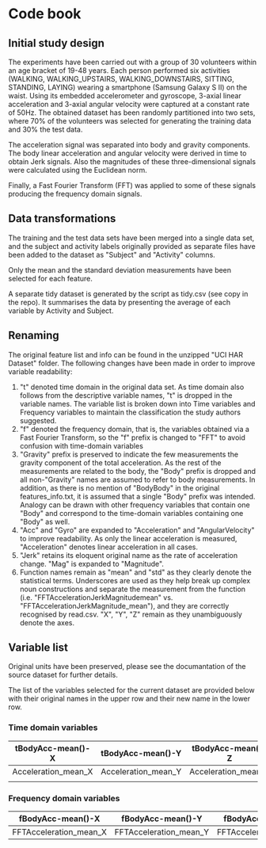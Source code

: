# Code book

## Initial study design
 The experiments have been carried out with a group of 30 volunteers within an age bracket of 19-48 years. Each person performed six activities (WALKING, WALKING_UPSTAIRS, WALKING_DOWNSTAIRS, SITTING, STANDING, LAYING) wearing a smartphone (Samsung Galaxy S II) on the waist. Using its embedded accelerometer and gyroscope, 3-axial linear acceleration and 3-axial angular velocity were captured at a constant rate of 50Hz. The obtained dataset has been randomly partitioned into two sets, where 70% of the volunteers was selected for generating the training data and 30% the test data. 
 
 The acceleration signal was separated into body and gravity components. The body linear acceleration and angular velocity were derived in time to obtain Jerk signals. Also the magnitudes of these three-dimensional signals were calculated using the Euclidean norm.
 
 Finally, a Fast Fourier Transform (FFT) was applied to some of these signals producing the frequency domain signals.

## Data transformations
 The training and the test data sets have been merged into a single data set, and the subject and activity labels originally provided as separate files have been added to the dataset as "Subject" and "Activity" columns.
 
 Only the mean and the standard deviation measurements have been selected for each feature.
 
 A separate tidy dataset is generated by the script as tidy.csv (see copy in the repo). It summarises the data by presenting the average of each variable by Activity and Subject.

## Renaming
 The original feature list and info can be found in the unzipped "UCI HAR Dataset" folder. The following changes have been made in order to improve variable readability:

1) "t" denoted time domain in the original data set. As time domain also follows from the descriptive variable names, "t" is dropped in the variable names. The variable list is broken down into Time variables and Frequency variables to maintain the classification the study authors suggested.
2) "f" denoted the frequency domain, that is, the variables obtained via a Fast Fourier Transform, so the "f" prefix is changed to "FFT" to avoid confusion with time-domain variables
3) "Gravity" prefix is preserved to indicate the few measurements the gravity component of the total acceleration. As the rest of the measurements are related to the body, the "Body" prefix is dropped and all non-"Gravity" names are assumed to refer to body measurements. In addition, as there is no mention of "BodyBody" in the original features_info.txt, it is assumed that a single "Body" prefix was intended. Analogy can be drawn with other frequency variables that contain one "Body" and correspond to the time-domain variables containing one "Body" as well.
4) "Acc" and "Gyro" are expanded to "Acceleration" and "AngularVelocity" to improve readability. As only the linear acceleration is measured, "Acceleration" denotes linear acceleration in all cases.
5) "Jerk" retains its eloquent original name as the rate of acceleration change. "Mag" is expanded to "Magnitude".
6) Function names remain as "mean" and "std" as they clearly denote the statistical terms. Underscores are used as they help break up complex noun constructions and separate the measurement from the function (i.e. "FFTAccelerationJerkMagnitudemean" vs. "FFTAccelerationJerkMagnitude_mean"), and they are correctly recognised by read.csv. "X", "Y", "Z" remain as they unambiguously denote the axes.

## Variable list
 Original units have been preserved, please see the documantation of the source dataset for further details.
 
 The list of the variables selected for the current dataset are provided below with their original names in the upper row and their new name in the lower row.

### Time domain variables
| tBodyAcc-mean()-X   | tBodyAcc-mean()-Y   | tBodyAcc-mean()-Z   | tBodyAcc-std()-X   | tBodyAcc-std()-Y   | tBodyAcc-std()-Z   | tGravityAcc-mean()-X       | tGravityAcc-mean()-Y       | tGravityAcc-mean()-Z       | tGravityAcc-std()-X       | tGravityAcc-std()-Y       | tGravityAcc-std()-Z       | tBodyAccJerk-mean()-X   | tBodyAccJerk-mean()-Y   | tBodyAccJerk-mean()-Z   | tBodyAccJerk-std()-X   | tBodyAccJerk-std()-Y   | tBodyAccJerk-std()-Z   | tBodyGyro-mean()-X     | tBodyGyro-mean()-Y     | tBodyGyro-mean()-Z     | tBodyGyro-std()-X     | tBodyGyro-std()-Y     | tBodyGyro-std()-Z     | tBodyGyroJerk-mean()-X     | tBodyGyroJerk-mean()-Y     | tBodyGyroJerk-mean()-Z     | tBodyGyroJerk-std()-X     | tBodyGyroJerk-std()-Y     | tBodyGyroJerk-std()-Z     | tBodyAccMag-mean()         | tBodyAccMag-std()         | tGravityAccMag-mean()             | tGravityAccMag-std()             | tBodyAccJerkMag-mean()         | tBodyAccJerkMag-std()         | tBodyGyroMag-mean()           | tBodyGyroMag-std()           | tBodyGyroJerkMag-mean()           | tBodyGyroJerkMag-std()           |
|---------------------|---------------------|---------------------|--------------------|--------------------|--------------------|----------------------------|----------------------------|----------------------------|---------------------------|---------------------------|---------------------------|-------------------------|-------------------------|-------------------------|------------------------|------------------------|------------------------|------------------------|------------------------|------------------------|-----------------------|-----------------------|-----------------------|----------------------------|----------------------------|----------------------------|---------------------------|---------------------------|---------------------------|----------------------------|---------------------------|-----------------------------------|----------------------------------|--------------------------------|-------------------------------|-------------------------------|------------------------------|-----------------------------------|----------------------------------|
| Acceleration_mean_X | Acceleration_mean_Y | Acceleration_mean_Z | Acceleration_std_X | Acceleration_std_Y | Acceleration_std_Z | GravityAcceleration_mean_X | GravityAcceleration_mean_Y | GravityAcceleration_mean_Z | GravityAcceleration_std_X | GravityAcceleration_std_Y | GravityAcceleration_std_Z | AccelerationJerk_mean_X | AccelerationJerk_mean_Y | AccelerationJerk_mean_Z | AccelerationJerk_std_X | AccelerationJerk_std_Y | AccelerationJerk_std_Z | AngularVelocity_mean_X | AngularVelocity_mean_Y | AngularVelocity_mean_Z | AngularVelocity_std_X | AngularVelocity_std_Y | AngularVelocity_std_Z | AngularVelocityJerk_mean_X | AngularVelocityJerk_mean_Y | AngularVelocityJerk_mean_Z | AngularVelocityJerk_std_X | AngularVelocityJerk_std_Y | AngularVelocityJerk_std_Z | AccelerationMagnitude_mean | AccelerationMagnitude_std | GravityAccelerationMagnitude_mean | GravityAccelerationMagnitude_std | AccelerationJerkMagnitude_mean | AccelerationJerkMagnitude_std | AngularVelocityMagnitude_mean | AngularVelocityMagnitude_std | AngularVelocityJerkMagnitude_mean | AngularVelocityJerkMagnitude_std |
|                     |                     |                     |                    |                    |                    |                            |                            |                            |                           |                           |                           |                         |                         |                         |                        |                        |                        |                        |                        |                        |                       |                       |                       |                            |                            |                            |                           |                           |                           |                            |                           |                                   |                                  |                                |                               |                               |                              |                                   |                                  |
### Frequency domain variables
| fBodyAcc-mean()-X      | fBodyAcc-mean()-Y      | fBodyAcc-mean()-Z      | fBodyAcc-std()-X      | fBodyAcc-std()-Y      | fBodyAcc-std()-Z      | fBodyAccJerk-mean()-X      | fBodyAccJerk-mean()-Y      | fBodyAccJerk-mean()-Z      | fBodyAccJerk-std()-X      | fBodyAccJerk-std()-Y      | fBodyAccJerk-std()-Z      | fBodyGyro-mean()-X        | fBodyGyro-mean()-Y        | fBodyGyro-mean()-Z        | fBodyGyro-std()-X        | fBodyGyro-std()-Y        | fBodyGyro-std()-Z        | fBodyAccMag-mean()            | fBodyAccMag-std()            | fBodyBodyAccJerkMag-mean()        | fBodyBodyAccJerkMag-std()        | fBodyBodyGyroMag-mean()          | fBodyBodyGyroMag-std()          | fBodyBodyGyroJerkMag-mean()          | fBodyBodyGyroJerkMag-std()          |
|------------------------|------------------------|------------------------|-----------------------|-----------------------|-----------------------|----------------------------|----------------------------|----------------------------|---------------------------|---------------------------|---------------------------|---------------------------|---------------------------|---------------------------|--------------------------|--------------------------|--------------------------|-------------------------------|------------------------------|-----------------------------------|----------------------------------|----------------------------------|---------------------------------|--------------------------------------|-------------------------------------|
| FFTAcceleration_mean_X | FFTAcceleration_mean_Y | FFTAcceleration_mean_Z | FFTAcceleration_std_X | FFTAcceleration_std_Y | FFTAcceleration_std_Z | FFTAccelerationJerk_mean_X | FFTAccelerationJerk_mean_Y | FFTAccelerationJerk_mean_Z | FFTAccelerationJerk_std_X | FFTAccelerationJerk_std_Y | FFTAccelerationJerk_std_Z | FFTAngularVelocity_mean_X | FFTAngularVelocity_mean_Y | FFTAngularVelocity_mean_Z | FFTAngularVelocity_std_X | FFTAngularVelocity_std_Y | FFTAngularVelocity_std_Z | FFTAccelerationMagnitude_mean | FFTAccelerationMagnitude_std | FFTAccelerationJerkMagnitude_mean | FFTAccelerationJerkMagnitude_std | FFTAngularVelocityMagnitude_mean | FFTAngularVelocityMagnitude_std | FFTAngularVelocityJerkMagnitude_mean | FFTAngularVelocityJerkMagnitude_std |
